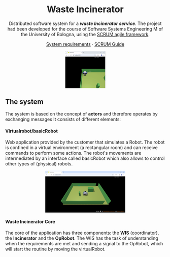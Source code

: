 </div>

<div align="center">
  
  <h1>Waste Incinerator</h1>
  
  Distributed software system for a ***waste Incinerator service***. The project had been developed for the course of Software Systems Engineering M of the 
  University of Bologna, using the [SCRUM agile framework](https://www.scrum.org/resources/what-is-scrum).
  
  [System requirements](https://github.com/NicoleGiulianelli2/TemaFinale2024/blob/main/commons/System%20requirements.pdf)
  ·
  [SCRUM Guide](./commons/2020-Scrum-Guide-US.pdf)

   <img align="center" width="25%" src="./commons/gifRobot.gif"/>

</div>


## The system

The system is based on the concept of **actors** and therefore operates by exchanging messages
It consists of different elements:

#### Virtualrobot/basicRobot
Web application provided by the customer that simulates a Robot. The robot is confined in a virtual environment (a rectangular room) and can receive commands to perform some actions. 
The robot's movements are intermediated by an interface called basicRobot which also allows to control other types of (physical) robots.

<div align="center">
<img align="center" width="50%" src="./commons/ScreenshotRobot.png"/>
</div>

#### Waste Incinerator Core

The core of the application has three components: the **WIS** (coordinator), the **Incinerator** and the **OpRobot**. The WIS has the task of understanding when the requirements are met and sending a signal to the OpRobot, which will start the routine by moving the virtualRobot.

